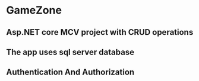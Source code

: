 # GameZone
## Asp.NET core MCV project with CRUD operations
## The app uses sql server database
## Authentication And Authorization
